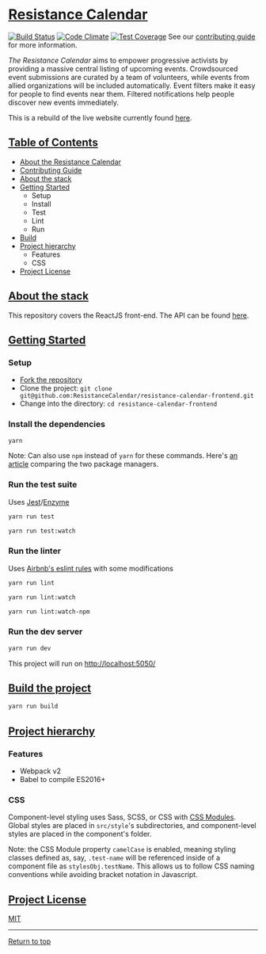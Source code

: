 # [Resistance Calendar](#resistance-calendar)
[![Build Status](https://travis-ci.org/ResistanceCalendar/resistance-calendar-frontend.svg?branch=master)](https://travis-ci.org/ResistanceCalendar/resistance-calendar-frontend) [![Code Climate](https://codeclimate.com/github/ResistanceCalendar/resistance-calendar-frontend/badges/gpa.svg)](https://codeclimate.com/github/ResistanceCalendar/resistance-calendar-frontend) [![Test Coverage](https://codeclimate.com/github/ResistanceCalendar/resistance-calendar-frontend/badges/coverage.svg)](https://codeclimate.com/github/ResistanceCalendar/resistance-calendar-frontend/coverage)
See our [contributing guide](CONTRIBUTING.md) for more information.

*The Resistance Calendar* aims to empower progressive activists by providing a massive central listing of upcoming events. Crowdsourced event submissions are curated by a team of volunteers, while events from allied organizations will be included automatically. Event filters make it easy for people to find events near them. Filtered notifications help people discover new events immediately.

This is a rebuild of the live website currently found [here](https://www.resistancecalendar.org/).

## [Table of Contents](#contents-anchor)

* [About the Resistance Calendar](#resistance-calendar)
* [Contributing Guide](CONTRIBUTING.md)
* [About the stack](#about-the-stack)
* [Getting Started](#getting-started)
  * Setup
  * Install
  * Test
  * Lint
  * Run
* [Build](#build-the-project)
* [Project hierarchy](#project-hierarchy)
  * Features
  * CSS
* [Project License](#project-license)

## [About the stack](#about-the-stack)

This repository covers the ReactJS front-end.  The API can be found [here](https://github.com/ResistanceCalendar/resistance-calendar-api).

## [Getting Started](#getting-started)

### Setup

- [Fork the repository](https://help.github.com/articles/fork-a-repo/)
- Clone the project: `git clone git@github.com:ResistanceCalendar/resistance-calendar-frontend.git`
- Change into the directory: `cd resistance-calendar-frontend`

### Install the dependencies

```sh
yarn
```
Note: Can also use `npm` instead of `yarn` for these commands.  Here's [an article](https://medium.com/@nikjohn/facebooks-yarn-vs-npm-is-yarn-really-better-1890b3ea6515#.mh12h39zm) comparing the two package managers.

### Run the test suite

Uses [Jest](https://facebook.github.io/jest/)/[Enzyme](http://airbnb.io/enzyme/)

```sh
yarn run test
```
```sh
yarn run test:watch
```

### Run the linter

Uses [Airbnb's eslint rules](https://github.com/airbnb/javascript/tree/master/packages/eslint-config-airbnb) with some modifications

```sh
yarn run lint
```
```sh
yarn run lint:watch
```
```sh
yarn run lint:watch-npm
```

### Run the dev server

```sh
yarn run dev
```

This project will run on [http://localhost:5050/](http://localhost:5050/)

## [Build the project](#build-the-project)

```sh
yarn run build
```

## [Project hierarchy](#project-hierarchy)

### Features

- Webpack v2
- Babel to compile ES2016+

### CSS

Component-level styling uses Sass, SCSS, or CSS with [CSS Modules](https://github.com/css-modules/css-modules).  Global styles are placed in `src/style`'s subdirectories, and component-level styles are placed in the component's folder.

Note: the CSS Module property `camelCase` is enabled, meaning styling classes defined as, say, `.test-name` will be referenced inside of a component file as `stylesObj.testName`.  This allows us to follow CSS naming conventions while avoiding bracket notation in Javascript.

## [Project License](#project-license)

[MIT](LICENSE)

---

[Return to top](#resistance-calendar)
